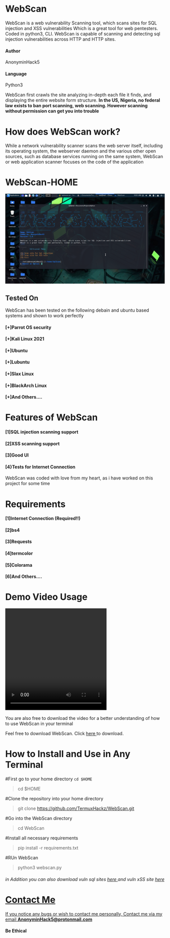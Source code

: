 # WebScan
WebScan is a web vulnerability Scanning tool, which scans sites for SQL injection and XSS vulnerabilities
Which is a great tool for web pentesters. Coded in python3, CLI. WebScan is capable of scanning and detecting sql injection vulnerabilities across HTTP and HTTP sites.

#### Author
AnonyminHack5

#### Language
Python3

<p>WebScan first crawls the site analyzing in-depth each file it finds, and displaying the entire website form structure. <b>In the US, Nigeria, no federal law exists to ban port scanning, web scanning. However scanning without permission can get you into trouble</b></p>

# How does WebScan work?
While a network vulnerability scanner scans the web server itself, including its operating system, the webserver daemon and the various other open sources, such as database services running on the same system, WebScan or web application scanner focuses on the code of the application

# WebScan-HOME
<img src="WebScan.png" alt="WebScab" width="auto" height="auto">

<br/>

## Tested On
WebScan has been tested on the following debain and ubuntu based systems and shown to work perfectly

#### [+]Parrot OS security
#### [+]Kali Linux 2021
#### [+]Ubuntu
#### [+]Lubuntu
#### [+]Slax Linux
#### [+]BlackArch Linux
#### [+]And Others....

# Features of WebScan
#### [1]SQL injection scanning support
#### [2]XSS scanning support
#### [3]Good UI
#### [4}Tests for Internet Connection

<p>WebScan was coded with love from my heart, as i have worked on this project for some time</p>

# Requirements
#### [1]Internet Connection (Required!!)
#### [2]bs4
#### [3]Requests
#### [4]termcolor
#### [5]Colorama
#### [6]And Others....

# Demo Video Usage
<video src="https://github.com/TermuxHackz/WebScan/blob/master/video/WebScan.mp4" width="320" height="320" controls> </video>
<br/>

<p>You are also free to download the video for a better understanding of how to use WebScan in your terminal</p>
Feel free to download WebScan. Click <a href="https://github.com/TermuxHackz/WebScan/blob/master/video/WebScan.mp4" target="_blank" alt="Download Video" download>here </a>to download.


# How to Install and Use in Any Terminal
#First go to your home directory <code>cd $HOME</code>
> cd $HOME

#Clone the repository into your home directory
> git clone https://github.com/TermuxHackz/WebScan.git

#Go into the WebScan directory
> cd WebScan

#Install all necessary requirements
> pip install -r requirements.txt

#RUn WebScan
> python3 webscan.py

<h6> in Addition you can also download vuln sql sites <a href="sql-sites.txt" target="_blank" download>here </a> and vuln xSS site <a href="xss-site.txt" target="_blank" download> here </h6>


# Contact Me 
If you notice any bugs or wish to contact me personally, Contact me via my email
<b>AnonyminHack5@protonmail.com</b>

#### Be Ethical
